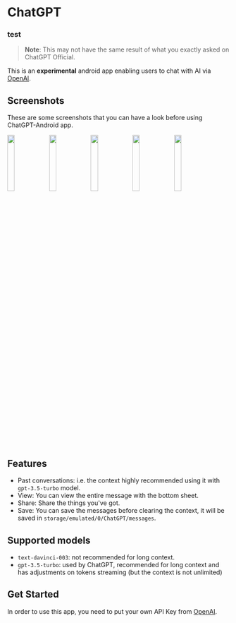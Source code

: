 # ChatGPT

### test
> **Note**: This may not have the same result of what you exactly asked on ChatGPT Official.

This is an **experimental** android app enabling users to chat with AI via [OpenAI](https://openai.com/).

## Screenshots

These are some screenshots that you can have a look before using ChatGPT-Android app.

<div align="left">
<div>
    <img src="/screenshots/screenshot1.jpeg" width="18%" />
    <img src="/screenshots/screenshot2.jpeg" width="18%" />
    <img src="/screenshots/screenshot3.jpeg" width="18%" />
    <img src="/screenshots/screenshot4.jpeg" width="18%" />
    <img src="/screenshots/screenshot5.jpeg" width="18%" />
</div>
</div>

## Features

- Past conversations: i.e. the context highly recommended using it with `gpt-3.5-turbo` model.
- View: You can view the entire message with the bottom sheet.
- Share: Share the things you've got.
- Save: You can save the messages before clearing the context, it will be saved in `storage/emulated/0/ChatGPT/messages`.

## Supported models

- `text-davinci-003`: not recommended for long context.
- `gpt-3.5-turbo`: used by ChatGPT, recommended for long context and has adjustments on tokens streaming (but the context is not unlimited)

## Get Started

In order to use this app, you need to put your own API Key from [OpenAI](https://openai.com/).
